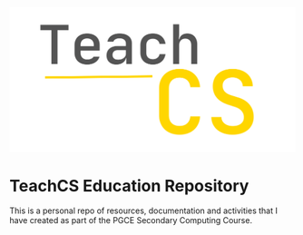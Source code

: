 



![TeachCS Logo](https://raw.githubusercontent.com/RDMillen/TeachCS/main/Media/TeachCS%202048px%20Logo%20-%20Transparent%20-%20Crop.PNG?token=GHSAT0AAAAAACG5J5ZCHUW2A2Z57EFUYAAKZJLEEQA)

# TeachCS Education Repository

This is a personal repo of resources, documentation and activities that I have created as part of the PGCE Secondary Computing Course. 

